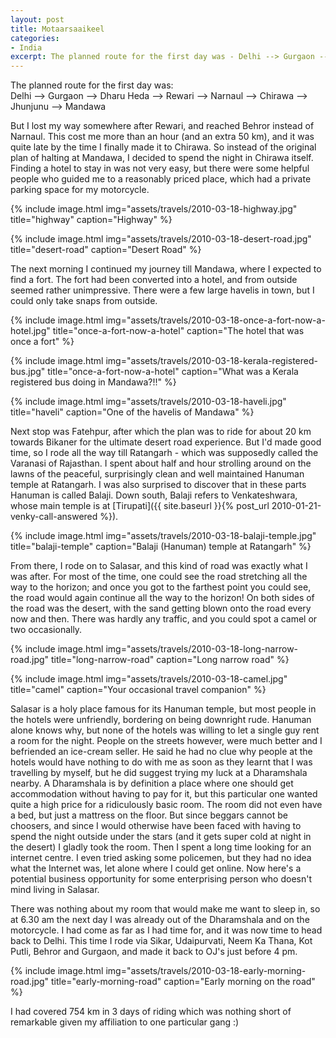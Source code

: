 ```yaml
---
layout: post
title: Motaarsaaikeel
categories:
- India
excerpt: The planned route for the first day was - Delhi --> Gurgaon --> Dharu Heda --> Rewari --> Narnaul --> Chirawa --> Jhunjunu --> Mandawa
---
```


The planned route for the first day was:<br>
Delhi --> Gurgaon --> Dharu Heda --> Rewari --> Narnaul --> Chirawa --> Jhunjunu
--> Mandawa

But I lost my way somewhere after Rewari, and reached Behror instead of Narnaul.
This cost me more than an hour (and an extra 50 km), and it was quite late by
the time I finally made it to Chirawa. So instead of the original plan of
halting at Mandawa, I decided to spend the night in Chirawa itself. Finding a
hotel to stay in was not very easy, but there were some helpful people who
guided me to a reasonably priced place, which had a private parking space for my
motorcycle.

{% include image.html
    img="assets/travels/2010-03-18-highway.jpg"
    title="highway"
    caption="Highway" %}

{% include image.html
    img="assets/travels/2010-03-18-desert-road.jpg"
    title="desert-road"
    caption="Desert Road" %}

The next morning I continued my journey till Mandawa, where I expected to find a
fort. The fort had been converted into a hotel, and from outside seemed rather
unimpressive. There were a few large havelis in town, but I could only take
snaps from outside.

{% include image.html
    img="assets/travels/2010-03-18-once-a-fort-now-a-hotel.jpg"
    title="once-a-fort-now-a-hotel"
    caption="The hotel that was once a fort" %}

{% include image.html
    img="assets/travels/2010-03-18-kerala-registered-bus.jpg"
    title="once-a-fort-now-a-hotel"
    caption="What was a Kerala registered bus doing in Mandawa?!!" %}

{% include image.html
    img="assets/travels/2010-03-18-haveli.jpg"
    title="haveli"
    caption="One of the havelis of Mandawa" %}

Next stop was Fatehpur, after which the plan was to ride for about 20 km towards
Bikaner for the ultimate desert road experience. But I'd made good time, so I
rode all the way till Ratangarh - which was supposedly called the Varanasi of
Rajasthan. I spent about half and hour strolling around on the lawns of the
peaceful, surprisingly clean and well maintained Hanuman temple at Ratangarh. I
was also surprised to discover that in these parts Hanuman is called Balaji.
Down south, Balaji refers to Venkateshwara, whose main temple is at
[Tirupati]({{ site.baseurl }}{% post_url 2010-01-21-venky-call-answered %}).

{% include image.html
    img="assets/travels/2010-03-18-balaji-temple.jpg"
    title="balaji-temple"
    caption="Balaji (Hanuman) temple at Ratangarh" %}

From there, I rode on to Salasar, and this kind of road was exactly what I was
after. For most of the time, one could see the road stretching all the way to
the horizon; and once you got to the farthest point you could see, the road
would again continue all the way to the horizon! On both sides of the road was
the desert, with the sand getting blown onto the road every now and then. There
was hardly any traffic, and you could spot a camel or two occasionally.

{% include image.html
    img="assets/travels/2010-03-18-long-narrow-road.jpg"
    title="long-narrow-road"
    caption="Long narrow road" %}

{% include image.html
    img="assets/travels/2010-03-18-camel.jpg"
    title="camel"
    caption="Your occasional travel companion" %}

Salasar is a holy place famous for its Hanuman temple, but most people in the
hotels were unfriendly, bordering on being downright rude. Hanuman alone knows
why, but none of the hotels was willing to let a single guy rent a room for the
night. People on the streets however, were much better and I befriended an
ice-cream seller. He said he had no clue why people at the hotels would have
nothing to do with me as soon as they learnt that I was travelling by myself,
but he did suggest trying my luck at a Dharamshala nearby. A Dharamshala is by
definition a place where one should get accommodation without having to pay for
it, but this particular one wanted quite a high price for a ridiculously basic
room. The room did not even have a bed, but just a mattress on the floor. But
since beggars cannot be choosers, and since I would otherwise have been faced
with having to spend the night outside under the stars (and it gets super cold
at night in the desert) I gladly took the room. Then I spent a long time looking
for an internet centre. I even tried asking some policemen, but they had no idea
what the Internet was, let alone where I could get online. Now here's a
potential business opportunity for some enterprising person who doesn't mind
living in Salasar.

There was nothing about my room that would make me want to sleep in, so at 6.30
am the next day I was already out of the Dharamshala and on the motorcycle. I
had come as far as I had time for, and it was now time to head back to Delhi.
This time I rode via Sikar, Udaipurvati, Neem Ka Thana, Kot Putli, Behror and
Gurgaon, and made it back to OJ's just before 4 pm.

{% include image.html
    img="assets/travels/2010-03-18-early-morning-road.jpg"
    title="early-morning-road"
    caption="Early morning on the road" %}

I had covered 754 km in 3 days of riding which was nothing short of remarkable
given my affiliation to one particular gang :)
